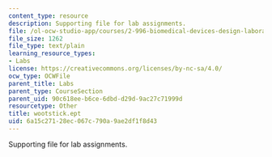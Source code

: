 ```yaml
---
content_type: resource
description: Supporting file for lab assignments.
file: /ol-ocw-studio-app/courses/2-996-biomedical-devices-design-laboratory-fall-2007/6a15c27128ec067c790a9ae2df1f8d43_wootstick.ept
file_size: 1262
file_type: text/plain
learning_resource_types:
- Labs
license: https://creativecommons.org/licenses/by-nc-sa/4.0/
ocw_type: OCWFile
parent_title: Labs
parent_type: CourseSection
parent_uid: 90c618ee-b6ce-6dbd-d29d-9ac27c71999d
resourcetype: Other
title: wootstick.ept
uid: 6a15c271-28ec-067c-790a-9ae2df1f8d43
---
```

Supporting file for lab assignments.
